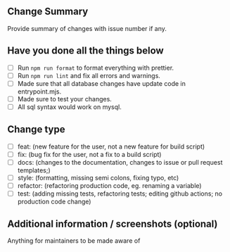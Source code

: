 ## Change Summary

Provide summary of changes with issue number if any.

## Have you done all the things below

- [ ] Run `npm run format` to format everything with prettier.
- [ ] Run `npm run lint` and fix all errors and warnings.
- [ ] Made sure that all database changes have update code in entrypoint.mjs.
- [ ] Made sure to test your changes.
- [ ] All sql syntax would work on mysql.

## Change type

- [ ] feat: (new feature for the user, not a new feature for build script)
- [ ] fix: (bug fix for the user, not a fix to a build script)
- [ ] docs: (changes to the documentation, changes to issue or pull request templates;)
- [ ] style: (formatting, missing semi colons, fixing typo, etc)
- [ ] refactor: (refactoring production code, eg. renaming a variable)
- [ ] test: (adding missing tests, refactoring tests; editing github actions; no production code change)

## Additional information / screenshots (optional)

Anything for maintainers to be made aware of
